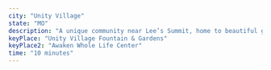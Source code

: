 ```yaml
---
city: "Unity Village"
state: "MO"
description: "A unique community near Lee’s Summit, home to beautiful gardens, walking trails, and the Unity spiritual center."
keyPlace: "Unity Village Fountain & Gardens"
keyPlace2: "Awaken Whole Life Center"
time: "10 minutes"
---
```

